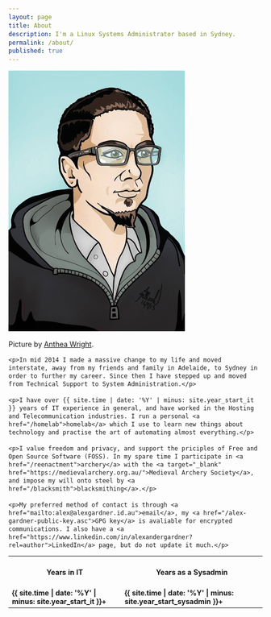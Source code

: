 ```yaml
---
layout: page
title: About
description: I'm a Linux Systems Administrator based in Sydney.
permalink: /about/
published: true
---
```


<div>
    <span class="image left">
        <img src="/assets/images/alex-gardner.jpg" alt="" />
        <p>Picture by <a href="http://antheawright.com/">Anthea Wright</a>.</p>
    </span>

    <p>In mid 2014 I made a massive change to my life and moved interstate, away from my friends and family in Adelaide, to Sydney in order to further my career. Since then I have stepped up and moved from Technical Support to System Administration.</p>

    <p>I have over {{ site.time | date: '%Y' | minus: site.year_start_it }} years of IT experience in general, and have worked in the Hosting and Telecommunication industries. I run a personal <a href="/homelab">homelab</a> which I use to learn new things about technology and practise the art of automating almost everything.</p>

    <p>I value freedom and privacy, and support the priciples of Free and Open Source Software (FOSS). In my spare time I participate in <a href="/reenactment">archery</a> with the <a target="_blank" href="https://medievalarchery.org.au/">Medieval Archery Society</a>, and impose my will onto steel by <a href="/blacksmith">blacksmithing</a>.</p>

    <p>My preferred method of contact is through <a href="mailto:alex@alexgardner.id.au">email</a>, my <a href="/alex-gardner-public-key.asc">GPG key</a> is avaliable for encrypted communications. I also have a <a href="https://www.linkedin.com/in/alexandergardner?rel=author">LinkedIn</a> page, but do not update it much.</p>
</div>

<div class="table-wrapper">
<table class="table-centre">
  <thread>
    <tr>
      <th><h4>Years in IT</h4></th>
      <th><h4>Years as a Sysadmin</h4></th>
    </tr>
  </thread>
  <tr>
    <td><strong>{{ site.time | date: '%Y' | minus: site.year_start_it }}+</strong></td>
    <td><strong>{{ site.time | date: '%Y' | minus: site.year_start_sysadmin }}+</strong></td>
  </tr>
</table>
</div>
